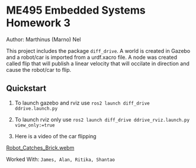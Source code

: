 # ME495 Embedded Systems Homework 3
Author: Marthinus (Marno) Nel

This project includes the package `diff_drive`. A world is created in Gazebo and a robot/car is imported from a urdf.xacro file.
A node was created called flip that will publish a linear velocity that will occilate in direction and cause the robot/car to flip.

## Quickstart
1. To launch gazebo and rviz use `ros2 launch diff_drive ddrive.launch.py`
2. To launch rviz only use `ros2 launch diff_drive ddrive_rviz.launch.py view_only:=true`

3. Here is a video of the car flipping

  [Robot_Catches_Brick.webm](https://user-images.githubusercontent.com/60977336/196852556-7bbca85f-46d4-4842-99ee-a81dd363eede.webm)

Worked With: `James, Alan, Ritika, Shantao`